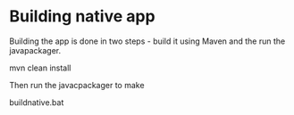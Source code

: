 # Building native app

Building the app is done in two steps - build it using Maven and the run the javapackager.


mvn clean install

Then run the javacpackager to make

buildnative.bat